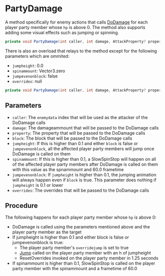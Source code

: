 # PartyDamage
A method specifically for enemy actions that calls [DoDamage](DoDamage.md) for each player party member whose `hp` is above 0. The method also supports adding some visual effects such as jumping or spinning.

```cs
private void PartyDamage(int caller, int damage, AttackProperty? property, bool block, float jumpheight, Vector3 spinammount, bool jumpevenonblock, DamageOverride[] overrides)
```

There is also an overload that relays to the method except for the following parameters which are ommited:

- `jumpheight`: 0.0
- `spinammount`: Vector3.zero
- `jumpevenonblock`: false
- `overrides`: null

```cs
private void PartyDamage(int caller, int damage, AttackProperty? property, bool block)
```

## Parameters

- `caller`: The `enemydata` index that will be used as the attacker of the DoDamage calls
- `damage`: The damageammount that will be passed to the DoDamage calls
- `property`: The property that will be passed to the DoDamage calls
- `block`: The block that will be passed to the DoDamage calls
- `jumpheight`: If this is higher than 0.1 and either `block` is false or `jumpevenonblock`, all the affected player party members will jump once DoDamage is called on them
- `spinammount`: If this is higher than 0.1, a SlowSpinStop will happen on all of the affected player party members after DoDamage is called on them with this value as the spnammount and 60.0 frametime
- `jumpevenonblock`: If `jumpheight` is higher than 0.1, the jumping animation will always happen even if `block` is true. This parameter does nothing if `jumpheight` is 0.1 or lower
- `overrides`: The overrides that will be passed to the DoDamage calls

## Procedure
The following happens for each player party member whose `hp` is above 0:

- DoDamage is called using the parameters mentioned above and the player party member as the target
- If jumpheight is higher than 0.1 and either block is false or jumpevenonblock is true:
    - The player party member's `overridejump` is set to true
    - [Jump](../../Entities/EntityControl/EntityControl%20Methods.md#jump) called on the player party member with an h of jumpheight
    - ResetOverrides invoked on the player party member in 1.25 seconds
- If spinammount is higher than 0.1, SlowSpinStop is called on the player party member with the spinammount and a frametime of 60.0

